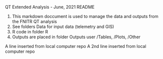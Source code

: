 QT Extended Analysis - June, 2021
README

  1) This markdown doccument is used to manage the data and outputs from the FNITR QT analysis
  2) See folders Data for input data (telemetry and GIS)
  3) R code in folder R
  4) Outputs are placed in folder Outputs user /Tables, /Plots, /Other
  
A line inserted from local computer repo
A 2nd line inserted from local computer repo
